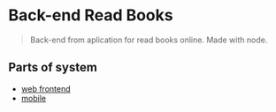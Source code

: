 # Back-end Read Books

> Back-end from aplication for read books online. Made with node.

## Parts of system
- [web frontend](https://github.com/edumudu/book-reader)
- [mobile](https://github.com/edumudu/book-reader-mobile)
